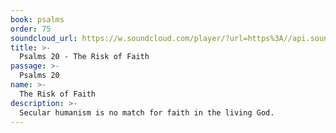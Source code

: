 ```yaml
---
book: psalms
order: 75
soundcloud_url: https://w.soundcloud.com/player/?url=https%3A//api.soundcloud.com/tracks/
title: >-
  Psalms 20 - The Risk of Faith
passage: >-
  Psalms 20
name: >-
  The Risk of Faith
description: >-
  Secular humanism is no match for faith in the living God.
---
```


